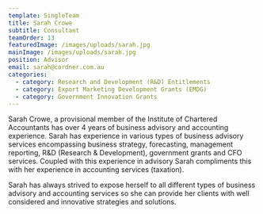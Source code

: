 ```yaml
---
template: SingleTeam
title: Sarah Crowe
subtitle: Consultant
teamOrder: 13
featuredImage: /images/uploads/sarah.jpg
mainImage: /images/uploads/sarah.jpg
position: Advisor
email: sarah@cordner.com.au
categories:
  - category: Research and Development (R&D) Entitlements
  - category: Export Marketing Development Grants (EMDG)
  - category: Government Innovation Grants
---
```

Sarah Crowe, a provisional member of the Institute of Chartered Accountants has over 4 years of business advisory and accounting experience. Sarah has experience in various types of business advisory services encompassing business strategy, forecasting, management reporting, R&D (Research & Development), government grants and CFO services. Coupled with this experience in advisory Sarah compliments this with her experience in accounting services (taxation).

Sarah has always strived to expose herself to all different types of business advisory and accounting services so she can provide her clients with well considered and innovative strategies and solutions.
